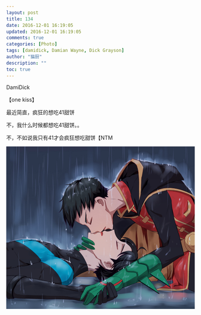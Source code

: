 ```yaml
---
layout: post
title: 134
date: 2016-12-01 16:19:05
updated: 2016-12-01 16:19:05
comments: true
categories: [Photo]
tags: [damidick, Damian Wayne, Dick Grayson]
author: "猫厨"
description: ""
toc: true
---
```


<p>DamiDick</p> 
<p>【one kiss】</p> 
<p>最近简直，疯狂的想吃41甜饼<br /></p> 
<p>不，我什么时候都想吃41甜饼。。</p> 
<p>不，不如说我只有41才会疯狂想吃甜饼【NTM</p>

![](https://raw.githubusercontent.com/alicewish/meowchain247/master/img_cVZNdzJtQk9JV2RzcUJuM2Mzb3lNWFBseU1QOEVUd0FteUdEUEx1d0x5d1ZQOXowVXp5bGhBPT0.jpg)
